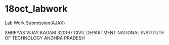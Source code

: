 # 18oct_labwork
Lab Work Submission(AJAX)


SHREYAS VIJAY KADAM
320167 
CIVIL DEPARTMENT
NATIONAL INSTITUTE OF TECHNOLOGY ANDHRA PRADESH
